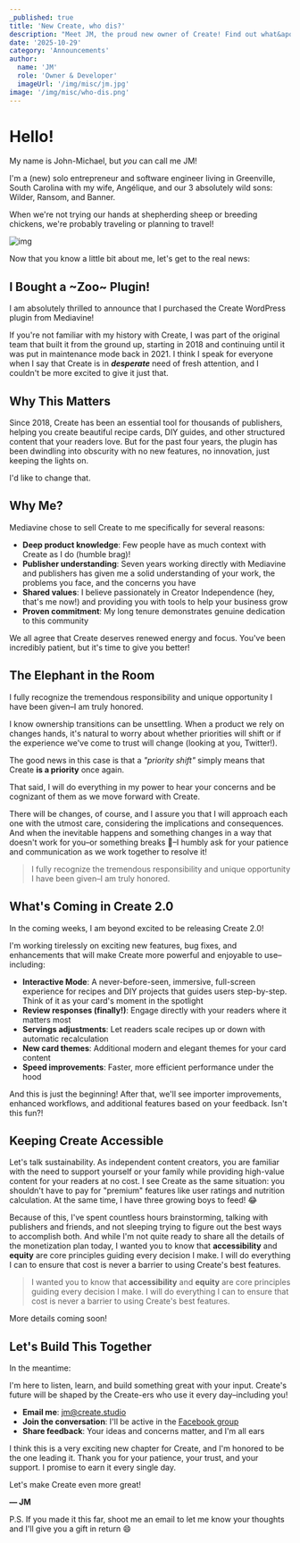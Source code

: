```yaml
---
_published: true
title: 'New Create, who dis?'
description: "Meet JM, the proud new owner of Create! Find out what&apos;s in store for your favorite schema card creator."
date: '2025-10-29'
category: 'Announcements'
author:
  name: 'JM'
  role: 'Owner & Developer'
  imageUrl: '/img/misc/jm.jpg'
image: '/img/misc/who-dis.png'
---
```


# Hello!

My name is John-Michael, but *you* can call me JM!

I'm a (new) solo entrepreneur and software engineer living in Greenville, South Carolina with my wife, Angélique, and our 3 absolutely wild sons: Wilder, Ransom, and Banner. 

When we're not trying our hands at shepherding sheep or breeding chickens, we're probably traveling or planning to travel! 

![img](/img/misc/my-fam.jpg)

Now that you know a little bit about me, let's get to the real news:

## I Bought a ~Zoo~ Plugin!

I am absolutely thrilled to announce that I purchased the Create WordPress plugin from Mediavine! 

If you're not familiar with my history with Create, I was part of the original team that built it from the ground up, starting in 2018 and continuing until it was put in maintenance mode back in 2021. I think I speak for everyone when I say that Create is in ***desperate*** need of fresh attention, and I couldn't be more excited to give it just that.

## Why This Matters

Since 2018, Create has been an essential tool for thousands of publishers, helping you create beautiful recipe cards, DIY guides, and other structured content that your readers love. But for the past four years, the plugin has been dwindling into obscurity with no new features, no innovation, just keeping the lights on.

I'd like to change that.

## Why Me?

Mediavine chose to sell Create to me specifically for several reasons:

- **Deep product knowledge**: Few people have as much context with Create as I do (humble brag)!
- **Publisher understanding**: Seven years working directly with Mediavine and publishers has given me a solid understanding of your work, the problems you face, and the concerns you have
- **Shared values**: I believe passionately in Creator Independence (hey, that's me now!) and providing you with tools to help your business grow
- **Proven commitment**: My long tenure demonstrates genuine dedication to this community

We all agree that Create deserves renewed energy and focus. You've been incredibly patient, but it's time to give you better!

## The Elephant in the Room

I fully recognize the tremendous responsibility and unique opportunity I have been given–I am truly honored.

I know ownership transitions can be unsettling. When a product we rely on changes hands, it's natural to worry about whether priorities will shift or if the experience we've come to trust will change (looking at you, Twitter!).

The good news in this case is that a _"priority shift"_ simply means that Create **is a priority** once again.

That said, I will do everything in my power to hear your concerns and be cognizant of them as we move forward with Create. 

There will be changes, of course, and I assure you that I will approach each one with the utmost care, considering the implications and consequences. And when the inevitable happens and something changes in a way that doesn't work for you–or something breaks 🙈–I humbly ask for your patience and communication as we work together to resolve it!

> I fully recognize the tremendous responsibility and unique opportunity I have been given–I am truly honored.

## What's Coming in Create 2.0

In the coming weeks, I am beyond excited to be releasing Create 2.0!

I'm working tirelessly on exciting new features, bug fixes, and enhancements that will make Create more powerful and enjoyable to use–including:

- **Interactive Mode**: A never-before-seen, immersive, full-screen experience for recipes and DIY projects that guides users step-by-step. Think of it as your card's moment in the spotlight
- **Review responses (finally!)**: Engage directly with your readers where it matters most
- **Servings adjustments**: Let readers scale recipes up or down with automatic recalculation
- **New card themes**: Additional modern and elegant themes for your card content
- **Speed improvements**: Faster, more efficient performance under the hood

And this is just the beginning! After that, we'll see importer improvements, enhanced workflows, and additional features based on your feedback. Isn't this fun?!

<!-- Read more in the [2025 Q4 Roadmap Post](/2025-q4-roadmap)! -->

## Keeping Create Accessible

Let's talk sustainability. As independent content creators, you are familiar with the need to support yourself or your family while providing high-value content for your readers at no cost. I see Create as the same situation: you shouldn't have to pay for "premium" features like user ratings and nutrition calculation. At the same time, I have three growing boys to feed! 😂 

Because of this, I've spent countless hours brainstorming, talking with publishers and friends, and not sleeping trying to figure out the best ways to accomplish both. And while I'm not quite ready to share all the details of the monetization plan today, I wanted you to know that **accessibility** and **equity** are core principles guiding every decision I make. I will do everything I can to ensure that cost is never a barrier to using Create's best features.

> I wanted you to know that **accessibility** and **equity** are core principles guiding every decision I make. I will do everything I can to ensure that cost is never a barrier to using Create's best features.

More details coming soon!

## Let's Build This Together

In the meantime:

I'm here to listen, learn, and build something great with your input. Create's future will be shaped by the Create-ers who use it every day–including you!

- **Email me**: [jm@create.studio](mailto:jm@create.studio)
- **Join the conversation**: I'll be active in the [Facebook group](https://www.facebook.com/groups/2243472065724781)
- **Share feedback**: Your ideas and concerns matter, and I'm all ears

I think this is a very exciting new chapter for Create, and I'm honored to be the one leading it. Thank you for your patience, your trust, and your support. I promise to earn it every single day.

Let's make Create even more great!

**— JM**

P.S. If you made it this far, shoot me an email to let me know your thoughts and I'll give you a gift in return 😄
